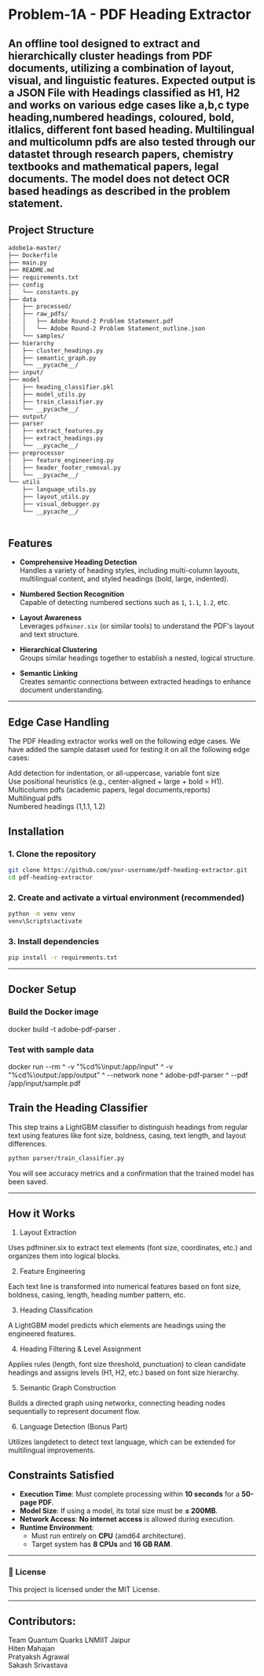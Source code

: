 # Problem-1A - PDF Heading Extractor

An offline tool designed to extract and hierarchically cluster headings from PDF documents, utilizing a combination of **layout**, **visual**, and **linguistic** features.
Expected output is a JSON File with Headings classified as H1, H2 and works on various edge cases like a,b,c type heading,numbered headings, coloured, bold, itlalics, different font based heading.
Multilingual and multicolumn pdfs are also tested through our datastet through research papers, chemistry textbooks and mathematical papers, legal documents. The model does not detect OCR based headings as described in the problem statement.
---
##  Project Structure
```bash
adobe1a-master/
├── Dockerfile
├── main.py
├── README.md
├── requirements.txt
├── config
│   └── constants.py
├── data
│   ├── processed/
│   ├── raw_pdfs/
│   │   ├── Adobe Round-2 Problem Statement.pdf
│   │   └── Adobe Round-2 Problem Statement_outline.json
│   └── samples/
├── hierarchy
│   ├── cluster_headings.py
│   ├── semantic_graph.py
│   └── __pycache__/
├── input/
├── model
│   ├── heading_classifier.pkl
│   ├── model_utils.py
│   ├── train_classifier.py
│   └── __pycache__/
├── output/
├── parser
│   ├── extract_features.py
│   ├── extract_headings.py
│   └── __pycache__/
├── preprocessor
│   ├── feature_engineering.py
│   ├── header_footer_removal.py
│   └── __pycache__/
└── utils
    ├── language_utils.py
    ├── layout_utils.py
    ├── visual_debugger.py
    └── __pycache__/
       

```

##  Features

- **Comprehensive Heading Detection**  
  Handles a variety of heading styles, including multi-column layouts, multilingual content, and styled headings (bold, large, indented).

- **Numbered Section Recognition**  
  Capable of detecting numbered sections such as `1`, `1.1`, `1.2`, etc.

- **Layout Awareness**  
  Leverages `pdfminer.six` (or similar tools) to understand the PDF's layout and text structure.

- **Hierarchical Clustering**  
  Groups similar headings together to establish a nested, logical structure.

- **Semantic Linking**  
  Creates semantic connections between extracted headings to enhance document understanding.

---

## Edge Case Handling
The PDF Heading extractor works well on the following edge cases. We have added the sample dataset used for testing it on all the following edge cases: <br> 

Add detection for  indentation, or all-uppercase, variable font size <br>
Use positional heuristics (e.g., center-aligned + large + bold = H1). <br>
Multicolumn pdfs (academic papers, legal documents,reports) <br>
Multilingual pdfs <br>
Numbered headings (1,1.1, 1.2)  <br>


##  Installation

### 1. Clone the repository

```bash
git clone https://github.com/your-username/pdf-heading-extractor.git
cd pdf-heading-extractor
```

### 2. Create and activate a virtual environment (recommended)
```bash
python -m venv venv
venv\Scripts\activate
```

### 3. Install dependencies

```bash
pip install -r requirements.txt
```
---

## Docker Setup
### Build the Docker image
docker build -t adobe-pdf-parser .

### Test with sample data
docker run --rm ^
-v "%cd%\input:/app/input" ^
-v "%cd%\output:/app/output" ^
--network none ^
adobe-pdf-parser ^
--pdf /app/input/sample.pdf


##  Train the Heading Classifier
This step trains a LightGBM classifier to distinguish headings from regular text using features like font size, boldness, casing, text length, and layout differences.
```bash
python parser/train_classifier.py
```
You will see accuracy metrics and a confirmation that the trained model has been saved.

---

##  How it Works
1. Layout Extraction
   
Uses pdfminer.six to extract text elements (font size, coordinates, etc.) and organizes them into logical blocks.

2. Feature Engineering
   
Each text line is transformed into numerical features based on font size, boldness, casing, length, heading number pattern, etc.

3. Heading Classification
   
A LightGBM model predicts which elements are headings using the engineered features.

4. Heading Filtering & Level Assignment
   
Applies rules (length, font size threshold, punctuation) to clean candidate headings and assigns levels (H1, H2, etc.) based on font size hierarchy.

5. Semantic Graph Construction
    
Builds a directed graph using networkx, connecting heading nodes sequentially to represent document flow.

6. Language Detection (Bonus Part)
    
Utilizes langdetect to detect text language, which can be extended for multilingual improvements.

## Constraints Satisfied

- **Execution Time**: Must complete processing within **10 seconds** for a **50-page PDF**.
- **Model Size**: If using a model, its total size must be **≤ 200MB**.
- **Network Access**: **No internet access** is allowed during execution.
- **Runtime Environment**:
  - Must run entirely on **CPU** (amd64 architecture).
  - Target system has **8 CPUs** and **16 GB RAM**.

---

### 📄 License

This project is licensed under the MIT License.

---
## Contributors: 
Team Quantum Quarks LNMIIT Jaipur <br>
Hiten Mahajan <br> 
Pratyaksh Agrawal <br>
Sakash Srivastava <br>



